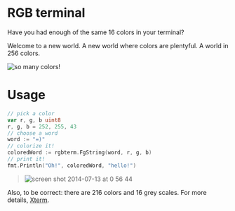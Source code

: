 # RGB terminal

Have you had enough of the same 16 colors in your terminal?

Welcome to a new world. A new world where colors are plentyful.
A world in 256 colors. 

![so many colors!](https://cloud.githubusercontent.com/assets/1189716/3563662/15e67546-0a49-11e4-871e-47e694d08981.png)

# Usage

```go
// pick a color
var r, g, b uint8
r, g, b = 252, 255, 43
// choose a word
word := "=)"
// colorize it!
coloredWord := rgbterm.FgString(word, r, g, b)
// print it!
fmt.Println("Oh!", coloredWord, "hello!")
```

> ![screen shot 2014-07-13 at 0 56 44](https://cloud.githubusercontent.com/assets/1189716/3563695/54e7f048-0a4a-11e4-8b53-613761c6c4e2.png)

Also, to be correct: there are 216 colors and 16 grey scales. For more details, [Xterm][xterm-wiki].

[xterm-wiki]: https://en.wikipedia.org/wiki/Xterm
